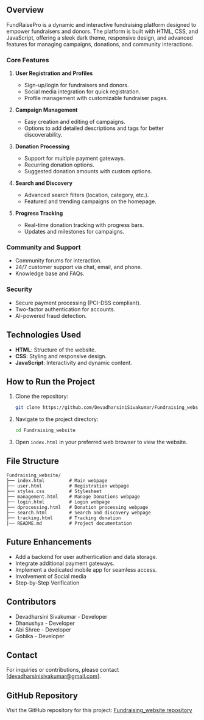 ## Overview
FundRaisePro is a dynamic and interactive fundraising platform designed to empower fundraisers and donors. The platform is built with HTML, CSS, and JavaScript, offering a sleek dark theme, responsive design, and advanced features for managing campaigns, donations, and community interactions.

### Core Features
1. **User Registration and Profiles**
   - Sign-up/login for fundraisers and donors.
   - Social media integration for quick registration.
   - Profile management with customizable fundraiser pages.

2. **Campaign Management**
   - Easy creation and editing of campaigns.
   - Options to add detailed descriptions and tags for better discoverability.

3. **Donation Processing**
   - Support for multiple payment gateways.
   - Recurring donation options.
   - Suggested donation amounts with custom options.

4. **Search and Discovery**
   - Advanced search filters (location, category, etc.).
   - Featured and trending campaigns on the homepage.

5. **Progress Tracking**
   - Real-time donation tracking with progress bars.
   - Updates and milestones for campaigns.

### Community and Support
- Community forums for interaction.
- 24/7 customer support via chat, email, and phone.
- Knowledge base and FAQs.

### Security
- Secure payment processing (PCI-DSS compliant).
- Two-factor authentication for accounts.
- AI-powered fraud detection.

## Technologies Used
- **HTML**: Structure of the website.
- **CSS**: Styling and responsive design.
- **JavaScript**: Interactivity and dynamic content.

## How to Run the Project
1. Clone the repository:
   ```bash
   git clone https://github.com/DevadharsiniSivakumar/Fundraising_website.git
   ```

2. Navigate to the project directory:
   ```bash
   cd Fundraising_website
   ```

3. Open `index.html` in your preferred web browser to view the website.

## File Structure
```
Fundraising_website/
├── index.html         # Main webpage
├── user.html          # Registration webpage
├── styles.css         # Stylesheet
├── management.html    # Manage Donations webpage
├── login.html         # Login webpage
├── dprocessing.html   # Donation processing webpage
├── search.html        # Search and discovery webpage
├── tracking.html      # Tracking donation
|── README.md          # Project documentation
```

## Future Enhancements
- Add a backend for user authentication and data storage.
- Integrate additional payment gateways.
- Implement a dedicated mobile app for seamless access.
- Involvement of Social media
- Step-by-Step Verification



## Contributors
- Devadharsini Sivakumar - Developer
- Dhanushya - Developer
- Abi Shree - Developer
- Gobika - Developer

## Contact
For inquiries or contributions, please contact [devadharsinisivakumar@gmail.com].

## GitHub Repository
Visit the GitHub repository for this project:
[Fundraising_website repository](https://github.com/DevadharsiniSivakumar/Fundraising_website.git)


  








